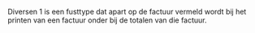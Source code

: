 Diversen 1 is een fusttype dat apart op de factuur vermeld wordt bij het printen van een factuur onder bij de totalen van die factuur.